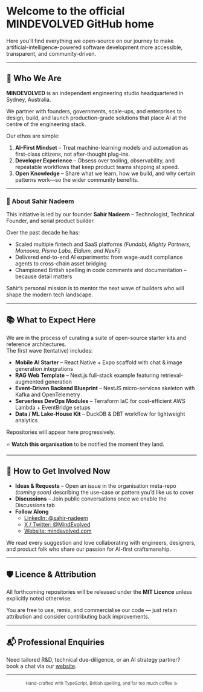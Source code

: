 # Welcome to the official MINDEVOLVED GitHub home

Here you’ll find everything we open-source on our journey to make artificial-intelligence-powered software development more accessible, transparent, and community-driven.

---

## 🌟 Who We Are

**MINDEVOLVED** is an independent engineering studio headquartered in Sydney, Australia.  

We partner with founders, governments, scale-ups, and enterprises to design, build, and launch production-grade solutions that place AI at the centre of the engineering stack.

Our ethos are simple:

1. **AI-First Mindset** – Treat machine-learning models and automation as first-class citizens, not after-thought plug-ins.  
2. **Developer Experience** – Obsess over tooling, observability, and repeatable workflows that keep product teams shipping at speed.  
3. **Open Knowledge** – Share what we learn, how we build, and why certain patterns work—so the wider community benefits.  

---

### 👤 About Sahir Nadeem

This initiative is led by our founder **Sahir Nadeem** – Technologist, Technical Founder, and serial product builder.  

Over the past decade he has:

- Scaled multiple fintech and SaaS platforms *(Fundabl, Mighty Partners, Monoova, Pismo Labs, Eldium, and NexFi)*  
- Delivered end-to-end AI experiments: from wage-audit compliance agents to cross-chain asset bridging  
- Championed British spelling in code comments and documentation – because detail matters  

Sahir’s personal mission is to mentor the next wave of builders who will shape the modern tech landscape.

---

## 📚 What to Expect Here

We are in the process of curating a suite of open-source starter kits and reference architectures.  
The first wave (tentative) includes:

- **Mobile AI Starter** – React Native + Expo scaffold with chat & image generation integrations  
- **RAG Web Template** – Next.js full-stack example featuring retrieval-augmented generation  
- **Event-Driven Backend Blueprint** – NestJS micro-services skeleton with Kafka and OpenTelemetry  
- **Serverless DevOps Modules** – Terraform IaC for cost-efficient AWS Lambda + EventBridge setups  
- **Data / ML Lake-House Kit** – DuckDB & DBT workflow for lightweight analytics  

Repositories will appear here progressively.  

⭐️ **Watch this organisation** to be notified the moment they land.

---

## 🤝 How to Get Involved Now

- **Ideas & Requests** – Open an issue in the organisation meta-repo *(coming soon)* describing the use-case or pattern you’d like us to cover  
- **Discussions** – Join public conversations once we enable the Discussions tab  
- **Follow Along**  
  - [LinkedIn: @sahir-nadeem](https://www.linkedin.com/in/sahirnadeem)  
  - [X / Twitter: @MindEvolved](https://twitter.com/fvlkrum)  
  - [Website: mindevolved.com](https://www.mindevolved.com)  

We read every suggestion and love collaborating with engineers, designers, and product folk who share our passion for AI-first craftsmanship.

---

## 🛡️ Licence & Attribution

All forthcoming repositories will be released under the **MIT Licence** unless explicitly noted otherwise.  

You are free to use, remix, and commercialise our code — just retain attribution and consider contributing back improvements.

---

## 📬 Professional Enquiries

Need tailored R&D, technical due-diligence, or an AI strategy partner?  
book a chat via our [website](https://www.mindevolved.com).

---

<p align="center" style="opacity:0.8">
  <sub>Hand-crafted with TypeScript, British spelling, and far too much coffee ☕️</sub>
</p>

